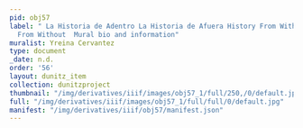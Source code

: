```yaml
---
pid: obj57
label: " La Historia de Adentro La Historia de Afuera History From Within History
  From Without  Mural bio and information"
muralist: Yreina Cervantez
type: document
_date: n.d.
order: '56'
layout: dunitz_item
collection: dunitzproject
thumbnail: "/img/derivatives/iiif/images/obj57_1/full/250,/0/default.jpg"
full: "/img/derivatives/iiif/images/obj57_1/full/full/0/default.jpg"
manifest: "/img/derivatives/iiif/obj57/manifest.json"
---
```

